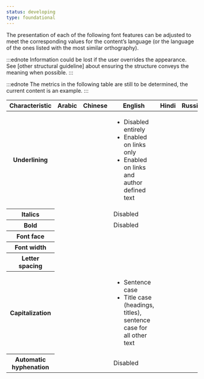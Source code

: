 ```yaml
---
status: developing
type: foundational
---
```


The presentation of each of the following font features can be adjusted to meet the corresponding values for the content’s language (or the language of the ones listed with the most similar orthography).

:::ednote
Information could be lost if the user overrides the appearance. See [other structural guideline] about ensuring the structure conveys the meaning when possible.
:::

:::ednote
The metrics in the following table are still to be determined, the current content is an example.
:::

<table class="data">
 <thead>
   <tr>
     <th scope="col">Characteristic</th>
     <th scope="col">Arabic</th>
     <th scope="col">Chinese</th>
     <th scope="col">English</th>
     <th scope="col">Hindi</th>
     <th scope="col">Russian</th>
   </tr>
   </thead>
   <tbody>
     <tr>
       <th scope="row">Underlining</th>
       <td></td>
       <td></td>
       <td>
        <ul>
          <li>Disabled entirely</li>
          <li>Enabled on links only</li>
          <li>Enabled on links and author defined text</li>
        </ul>
       </td>
       <td></td>
       <td></td>
     </tr>
    <tr>
       <th scope="row">Italics</th>
       <td></td>
       <td></td>
       <td>Disabled</td>
       <td></td>
       <td></td>
     </tr>  
     <tr>
       <th scope="row">Bold</th>
       <td></td>
       <td></td>
       <td>Disabled</td>
       <td></td>
       <td></td>
     </tr>
     <tr>
       <th scope="row">Font face</th>
       <td></td>
       <td></td>
       <td></td>
       <td></td>
       <td></td>
     </tr>
     <tr>
       <th scope="row">Font width</th>
       <td></td>
       <td></td>
       <td></td>
       <td></td>
       <td></td>
     </tr>
     <tr>
       <th scope="row">Letter spacing</th>
       <td></td>
       <td></td>
       <td></td>
       <td></td>
       <td></td>
     </tr>
     <tr>
       <th scope="row">Capitalization</th>
       <td></td>
       <td></td>
       <td>
        <ul>
          <li>Sentence case</li>
          <li>Title case (headings, titles), sentence case for all other text</li>
        </ul>
       </td>
       <td></td>
       <td></td>
     </tr>
    <tr>
       <th scope="row">Automatic hyphenation</th>
       <td></td>
       <td></td>
       <td>Disabled</td>
       <td></td>
       <td></td>
     </tr>
    </tbody>
</table>